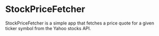 # StockPriceFetcher

StockPriceFetcher is a simple app that fetches a price quote for a given ticker symbol from the Yahoo stocks API.
